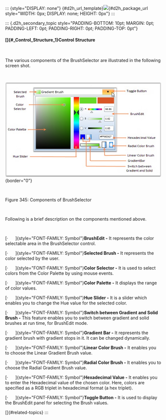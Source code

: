 ::: {style="DISPLAY: none"}
[](ms-xhelp:///?Id=d2h_url_template){#d2h_url_template}![](!package_url!){#d2h_package_url style="WIDTH: 0px; DISPLAY: none; HEIGHT: 0px"}
:::

::: {.d2h_secondary_topic style="PADDING-BOTTOM: 10pt; MARGIN: 0pt; PADDING-LEFT: 0pt; PADDING-RIGHT: 0pt; PADDING-TOP: 0pt"}
#### []{#_Control_Structure_1}Control Structure

 

The various components of the BrushSelector are illustrated in the following screen shot.

 

![](../ImagesExt/image261_275.jpg){border="0"}

 

Figure 345: Components of BrushSelector

 

Following is a brief description on the components mentioned above.

 

[·      ]{style="FONT-FAMILY: Symbol"}**BrushEdit -** It represents the color selectable area in the BrushSelector control.

[·      ]{style="FONT-FAMILY: Symbol"}**Selected Brush -** It represents the color selected by the user.

[·      ]{style="FONT-FAMILY: Symbol"}**Color Selector -** It is used to select colors from the Color Palette by using mouse events.

[·      ]{style="FONT-FAMILY: Symbol"}**Color Palette -** It displays the range of color values.

[·      ]{style="FONT-FAMILY: Symbol"}**Hue Slider -** It is a slider which enables you to change the Hue value for the selected color.

[·      ]{style="FONT-FAMILY: Symbol"}**Switch between Gradient and Solid Brush -** This feature enables you to switch between gradient and solid brushes at run time, for BrushEdit mode.

[·      ]{style="FONT-FAMILY: Symbol"}**Gradient Bar -** It represents the gradient brush with gradient stops in it. It can be changed dynamically.

[·      ]{style="FONT-FAMILY: Symbol"}**Linear Color Brush -** It enables you to choose the Linear Gradient Brush value.

[·      ]{style="FONT-FAMILY: Symbol"}**Radial Color Brush -** It enables you to choose the Radial Gradient Brush value.

[·      ]{style="FONT-FAMILY: Symbol"}**Hexadecimal Value -** It enables you to enter the Hexadecimal value of the chosen color. Here, colors are specified as a RGB triplet in hexadecimal format (a hex triplet).

[·      ]{style="FONT-FAMILY: Symbol"}**Toggle Button -** It is used to display the BrushEdit panel for selecting the Brush values.

[]{#related-topics}
:::
